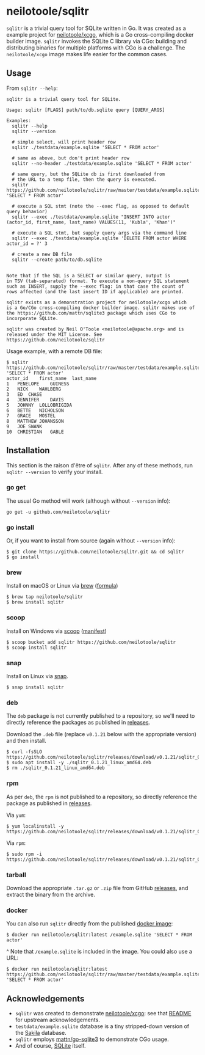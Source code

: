 # neilotoole/sqlitr
`sqlitr` is a trivial query tool for SQLite written in Go. It was created as a
example project for [neilotoole/xcgo](https://github.com/neilotoole/xcgo),
which is a Go cross-compiling docker builder image. `sqlitr` invokes
the SQLite C library via CGo: building and distributing binaries for
multiple platforms with CGo is a challenge. The `neilotoole/xcgo`
image makes life easier for the common cases.

## Usage

From `sqlitr --help`:

```
sqlitr is a trivial query tool for SQLite.

Usage: sqlitr [FLAGS] path/to/db.sqlite query [QUERY_ARGS]

Examples:
  sqlitr --help
  sqlitr --version

  # simple select, will print header row
  sqlitr ./testdata/example.sqlite 'SELECT * FROM actor'

  # same as above, but don't print header row
  sqlitr --no-header ./testdata/example.sqlite 'SELECT * FROM actor'

  # same query, but the SQLite db is first downloaded from
  # the URL to a temp file, then the query is executed.
  sqlitr https://github.com/neilotoole/sqlitr/raw/master/testdata/example.sqlite 'SELECT * FROM actor'

  # execute a SQL stmt (note the --exec flag, as opposed to default query behavior)
  sqlitr --exec ./testdata/example.sqlite "INSERT INTO actor (actor_id, first_name, last_name) VALUES(11, 'Kubla', 'Khan')"

  # execute a SQL stmt, but supply query args via the command line
  sqlitr --exec ./testdata/example.sqlite 'DELETE FROM actor WHERE actor_id = ?' 3

  # create a new DB file
  sqlitr --create path/to/db.sqlite


Note that if the SQL is a SELECT or similar query, output is
in TSV (tab-separated) format. To execute a non-query SQL statement
such as INSERT, supply the --exec flag: in that case the count of
rows affected (and the last insert ID if applicable) are printed.

sqlitr exists as a demonstration project for neilotoole/xcgo which
is a Go/CGo cross-compiling docker builder image. sqlitr makes use of
the https://github.com/mattn/sqlite3 package which uses CGo to
incorporate SQLite.

sqlitr was created by Neil O'Toole <neilotoole@apache.org> and is
released under the MIT License. See https://github.com/neilotoole/sqlitr
```

Usage example, with a remote DB file:

```shell script
$ sqlitr https://github.com/neilotoole/sqlitr/raw/master/testdata/example.sqlite 'SELECT * FROM actor'
actor_id	first_name	last_name
1	PENELOPE	GUINESS
2	NICK	WAHLBERG
3	ED	CHASE
4	JENNIFER	DAVIS
5	JOHNNY	LOLLOBRIGIDA
6	BETTE	NICHOLSON
7	GRACE	MOSTEL
8	MATTHEW	JOHANSSON
9	JOE	SWANK
10	CHRISTIAN	GABLE
```


## Installation
This section is the raison d'être of `sqlitr`. After any of these
methods, run `sqlitr --version` to verify your install.

### go get
The usual Go method will work (although without `--version` info): 

```shell script
go get -u github.com/neilotoole/sqlitr
```

### go install
Or, if you want to install from source (again without `--version` info):

```shell script
$ git clone https://github.com/neilotoole/sqlitr.git && cd sqlitr
$ go install
```

### brew
Install on macOS or Linux via [brew](https://brew.sh/) ([formula](https://github.com/neilotoole/homebrew-sqlitr/blob/master/sqlitr.rb))

```shell script
$ brew tap neilotoole/sqlitr
$ brew install sqlitr
```

### scoop
Install on Windows via [scoop](https://scoop.sh/) ([manifest](https://github.com/neilotoole/sqlitr/blob/master/sqlitr.json))

```shell script
$ scoop bucket add sqlitr https://github.com/neilotoole/sqlitr
$ scoop install sqlitr
```

### snap
Install on Linux via [snap](https://snapcraft.io/docs/getting-started).

```shell script
$ snap install sqlitr 
```

### deb

The `deb` package is not currently published to a repository, so we'll need to directly reference the packages as published in [releases](https://github.com/neilotoole/sqlitr/releases).

Download the `.deb` file (replace `v0.1.21` below with the appropriate version) and then install.

```shell script
$ curl -fsSLO https://github.com/neilotoole/sqlitr/releases/download/v0.1.21/sqlitr_0.1.21_linux_amd64.deb
$ sudo apt install -y ./sqlitr_0.1.21_linux_amd64.deb
$ rm ./sqlitr_0.1.21_linux_amd64.deb
```

### rpm

As per `deb`, the `rpm` is not published to a repository, so directly reference the package as published in [releases](https://github.com/neilotoole/sqlitr/releases).


Via `yum`:

```shell script
$ yum localinstall -y https://github.com/neilotoole/sqlitr/releases/download/v0.1.21/sqlitr_0.1.21_linux_amd64.rpm
```

Via `rpm`:

```shell script
$ sudo rpm -i https://github.com/neilotoole/sqlitr/releases/download/v0.1.21/sqlitr_0.1.21_linux_amd64.rpm
```

### tarball
Download the appropriate `.tar.gz` or `.zip` file from GitHub [releases](https://github.com/neilotoole/sqlitr/releases), and extract the binary from the archive.

### docker
You can also run `sqlitr` directly from the published [docker image](https://hub.docker.com/repository/docker/neilotoole/sqlitr):

```shell script
$ docker run neilotoole/sqlitr:latest /example.sqlite 'SELECT * FROM actor'
```
^ Note that `/example.sqlite` is included in the image. You could also use a URL:

```shell script
$ docker run neilotoole/sqlitr:latest https://github.com/neilotoole/sqlitr/raw/master/testdata/example.sqlite 'SELECT * FROM actor'
```




## Acknowledgements
- `sqlitr` was created to demonstrate [neilotoole/xcgo](https://github.com/neilotoole/xcgo): see that [README](https://github.com/neilotoole/xcgo/blob/master/README.md) for upstream acknowledgements.
- `testdata/example.sqlite` database is a tiny
stripped-down version of the [Sakila](https://dev.mysql.com/doc/sakila/en/) database.
- `sqlitr` employs [mattn/go-sqlite3](https://github.com/mattn/go-sqlite3) to demonstrate CGo usage.
- And of course, [SQLite](https://www.sqlite.org/) itself.
